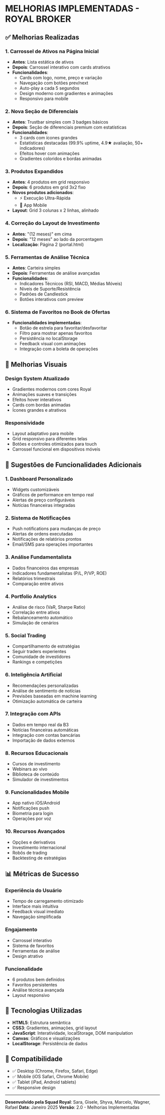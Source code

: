 # MELHORIAS IMPLEMENTADAS - ROYAL BROKER

## ✅ Melhorias Realizadas

### 1. **Carrossel de Ativos na Página Inicial**
- **Antes**: Lista estática de ativos
- **Depois**: Carrossel interativo com cards atrativos
- **Funcionalidades**:
  - Cards com logo, nome, preço e variação
  - Navegação com botões prev/next
  - Auto-play a cada 5 segundos
  - Design moderno com gradientes e animações
  - Responsivo para mobile

### 2. **Nova Seção de Diferenciais**
- **Antes**: Trustbar simples com 3 badges básicos
- **Depois**: Seção de diferenciais premium com estatísticas
- **Funcionalidades**:
  - 3 cards com ícones grandes
  - Estatísticas destacadas (99.9% uptime, 4.9★ avaliação, 50+ indicadores)
  - Efeitos hover com animações
  - Gradientes coloridos e bordas animadas

### 3. **Produtos Expandidos**
- **Antes**: 4 produtos em grid responsivo
- **Depois**: 6 produtos em grid 3x2 fixo
- **Novos produtos adicionados**:
  - ⚡ Execução Ultra-Rápida
  - 📱 App Mobile
- **Layout**: Grid 3 colunas x 2 linhas, alinhado

### 4. **Correção do Layout de Investimento**
- **Antes**: "(12 meses)" em cima
- **Depois**: "12 meses" ao lado da porcentagem
- **Localização**: Página 2 (portal.html)

### 5. **Ferramentas de Análise Técnica**
- **Antes**: Carteira simples
- **Depois**: Ferramentas de análise avançadas
- **Funcionalidades**:
  - Indicadores Técnicos (RSI, MACD, Médias Móveis)
  - Níveis de Suporte/Resistência
  - Padrões de Candlestick
  - Botões interativos com preview

### 6. **Sistema de Favoritos no Book de Ofertas**
- **Funcionalidades implementadas**:
  - Botão de estrela para favoritar/desfavoritar
  - Filtro para mostrar apenas favoritos
  - Persistência no localStorage
  - Feedback visual com animações
  - Integração com a boleta de operações

## 🎨 Melhorias Visuais

### Design System Atualizado
- Gradientes modernos com cores Royal
- Animações suaves e transições
- Efeitos hover interativos
- Cards com bordas animadas
- Ícones grandes e atrativos

### Responsividade
- Layout adaptativo para mobile
- Grid responsivo para diferentes telas
- Botões e controles otimizados para touch
- Carrossel funcional em dispositivos móveis

## 🚀 Sugestões de Funcionalidades Adicionais

### 1. **Dashboard Personalizado**
- Widgets customizáveis
- Gráficos de performance em tempo real
- Alertas de preço configuráveis
- Notícias financeiras integradas

### 2. **Sistema de Notificações**
- Push notifications para mudanças de preço
- Alertas de ordens executadas
- Notificações de relatórios prontos
- Email/SMS para operações importantes

### 3. **Análise Fundamentalista**
- Dados financeiros das empresas
- Indicadores fundamentalistas (P/L, P/VP, ROE)
- Relatórios trimestrais
- Comparação entre ativos

### 4. **Portfolio Analytics**
- Análise de risco (VaR, Sharpe Ratio)
- Correlação entre ativos
- Rebalanceamento automático
- Simulação de cenários

### 5. **Social Trading**
- Compartilhamento de estratégias
- Seguir traders experientes
- Comunidade de investidores
- Rankings e competições

### 6. **Inteligência Artificial**
- Recomendações personalizadas
- Análise de sentimento de notícias
- Previsões baseadas em machine learning
- Otimização automática de carteira

### 7. **Integração com APIs**
- Dados em tempo real da B3
- Notícias financeiras automáticas
- Integração com contas bancárias
- Importação de dados externos

### 8. **Recursos Educacionais**
- Cursos de investimento
- Webinars ao vivo
- Biblioteca de conteúdo
- Simulador de investimentos

### 9. **Funcionalidades Mobile**
- App nativo iOS/Android
- Notificações push
- Biometria para login
- Operações por voz

### 10. **Recursos Avançados**
- Opções e derivativos
- Investimento internacional
- Robôs de trading
- Backtesting de estratégias

## 📊 Métricas de Sucesso

### Experiência do Usuário
- Tempo de carregamento otimizado
- Interface mais intuitiva
- Feedback visual imediato
- Navegação simplificada

### Engajamento
- Carrossel interativo
- Sistema de favoritos
- Ferramentas de análise
- Design atrativo

### Funcionalidade
- 6 produtos bem definidos
- Favoritos persistentes
- Análise técnica avançada
- Layout responsivo

## 🔧 Tecnologias Utilizadas

- **HTML5**: Estrutura semântica
- **CSS3**: Gradientes, animações, grid layout
- **JavaScript**: Interatividade, localStorage, DOM manipulation
- **Canvas**: Gráficos e visualizações
- **LocalStorage**: Persistência de dados

## 📱 Compatibilidade

- ✅ Desktop (Chrome, Firefox, Safari, Edge)
- ✅ Mobile (iOS Safari, Chrome Mobile)
- ✅ Tablet (iPad, Android tablets)
- ✅ Responsive design

---

**Desenvolvido pela Squad Royal**: Sara, Gisele, Shyva, Marcelo, Wagner, Rafael
**Data**: Janeiro 2025
**Versão**: 2.0 - Melhorias Implementadas
